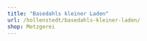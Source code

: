 ```yaml
---
title: "Basedahls kleiner Laden"
url: /hollenstedt/basedahls-kleiner-laden/
shop: Metzgerei
---
```

